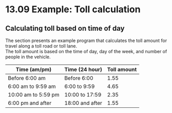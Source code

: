 # 13.09 Example: Toll calculation

## Calculating toll based on time of day
The section presents an example program that calculates the toll amount for travel along a toll road or toll lane.   
The toll amount is based on the time of day, day of the week, and number of people in the vehicle.   

|Time (am/pm)|Time (24 hour)|Toll amount|
|------------|-------------|------------|
|Before 6:00 am|Before 6:00|1.55|
|6:00 am to 9:59 am|6:00 to 9:59|4.65|
|10:00 am to 5:59 pm|10:00 to 17:59|2.35|
|6:00 pm and after|18:00 and after|1.55|
